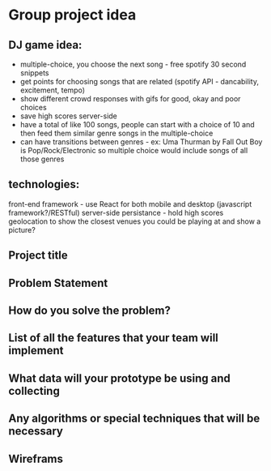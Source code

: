 # Group project idea

## DJ game idea:
* multiple-choice, you choose the next song - free spotify 30 second snippets
* get points for choosing songs that are related (spotify API - dancability, excitement, tempo)
* show different crowd responses with gifs for good, okay and poor choices
* save high scores server-side 
* have a total of like 100 songs, people can start with a choice of 10 and then feed them similar genre songs in the multiple-choice
* can have transitions between genres - ex: Uma Thurman by Fall Out Boy is Pop/Rock/Electronic so multiple choice would include songs of all those genres

## technologies:
front-end framework - use React for both mobile and desktop
(javascript framework?/RESTful)
server-side persistance - hold high scores
geolocation to show the closest venues you could be playing at and show a picture?


## Project title

## Problem Statement

## How do you solve the problem?

## List of all the features that your team will implement

## What data will your prototype be using and collecting

## Any algorithms or special techniques that will be necessary

## Wireframs